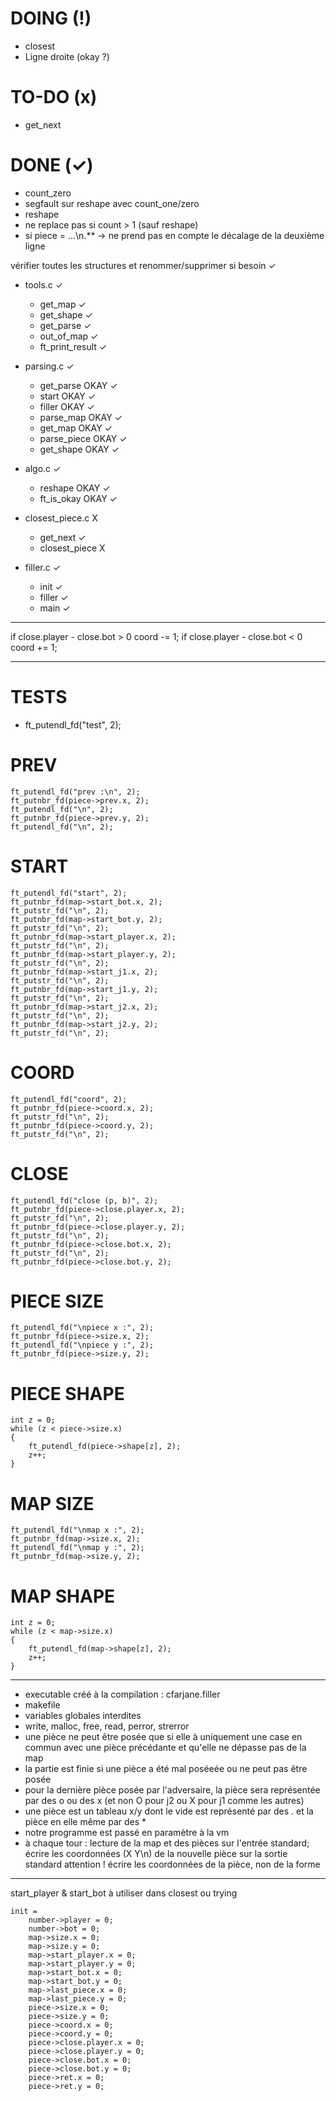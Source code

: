 # DOING (!)

- closest
- Ligne droite (okay ?)

# TO-DO (x)

- get_next

# DONE (✓)

- count_zero
- segfault sur reshape avec count_one/zero
- reshape
- ne replace pas si count > 1 (sauf reshape)
- si piece = ...\n.** -> ne prend pas en compte le décalage de la deuxième ligne

vérifier toutes les structures et renommer/supprimer si besoin ✓
- tools.c ✓
	- get_map ✓
	- get_shape ✓
	- get_parse ✓
	- out_of_map ✓
	- ft_print_result ✓

- parsing.c ✓
	- get_parse OKAY ✓
	- start OKAY ✓
	- filler OKAY ✓
	- parse_map OKAY ✓
	- get_map OKAY ✓
	- parse_piece OKAY ✓
	- get_shape OKAY ✓

- algo.c ✓
	- reshape OKAY ✓
	- ft_is_okay OKAY ✓

- closest_piece.c X
	- get_next ✓ 
	- closest_piece X

- filler.c ✓
	- init ✓
	- filler ✓
	- main ✓
<!-- trying_piece -> brouillon.c -->
<!-- int trying_piece(t_piece *piece, t_map *map, t_num *number); -->
<!-- if (trying_piece(&piece, &map, &num) == 1) -->

-------------------------------------------------------------------------------

if close.player - close.bot > 0
	coord -= 1;
if close.player - close.bot < 0
	coord += 1;

-------------------------------------------------------------------------------

# TESTS

- ft_putendl_fd("test", 2);

# PREV
```
ft_putendl_fd("prev :\n", 2);
ft_putnbr_fd(piece->prev.x, 2);
ft_putendl_fd("\n", 2);
ft_putnbr_fd(piece->prev.y, 2);
ft_putendl_fd("\n", 2);
```
# START
```
ft_putendl_fd("start", 2);
ft_putnbr_fd(map->start_bot.x, 2);
ft_putstr_fd("\n", 2);
ft_putnbr_fd(map->start_bot.y, 2);
ft_putstr_fd("\n", 2);
ft_putnbr_fd(map->start_player.x, 2);
ft_putstr_fd("\n", 2);
ft_putnbr_fd(map->start_player.y, 2);
ft_putstr_fd("\n", 2);
ft_putnbr_fd(map->start_j1.x, 2);
ft_putstr_fd("\n", 2);
ft_putnbr_fd(map->start_j1.y, 2);
ft_putstr_fd("\n", 2);
ft_putnbr_fd(map->start_j2.x, 2);
ft_putstr_fd("\n", 2);
ft_putnbr_fd(map->start_j2.y, 2);
ft_putstr_fd("\n", 2);
```

# COORD
```
ft_putendl_fd("coord", 2);
ft_putnbr_fd(piece->coord.x, 2);
ft_putstr_fd("\n", 2);
ft_putnbr_fd(piece->coord.y, 2);
ft_putstr_fd("\n", 2);
```
# CLOSE
```
ft_putendl_fd("close (p, b)", 2);
ft_putnbr_fd(piece->close.player.x, 2);
ft_putstr_fd("\n", 2);
ft_putnbr_fd(piece->close.player.y, 2);
ft_putstr_fd("\n", 2);
ft_putnbr_fd(piece->close.bot.x, 2);
ft_putstr_fd("\n", 2);
ft_putnbr_fd(piece->close.bot.y, 2);
```

# PIECE SIZE
```
ft_putendl_fd("\npiece x :", 2);
ft_putnbr_fd(piece->size.x, 2);
ft_putendl_fd("\npiece y :", 2);
ft_putnbr_fd(piece->size.y, 2);
```

# PIECE SHAPE
```
int z = 0;
while (z < piece->size.x)
{
	ft_putendl_fd(piece->shape[z], 2);
	z++;
}
```

# MAP SIZE
```
ft_putendl_fd("\nmap x :", 2);
ft_putnbr_fd(map->size.x, 2);
ft_putendl_fd("\nmap y :", 2);
ft_putnbr_fd(map->size.y, 2);
```

# MAP SHAPE
```
int z = 0;
while (z < map->size.x)
{
	ft_putendl_fd(map->shape[z], 2);
	z++;
}
```
-------------------------------------------------------------------------------

- executable créé à la compilation : cfarjane.filler
- makefile
- variables globales interdites
- write, malloc, free, read, perror, strerror
- une pièce ne peut être posée que si elle à uniquement une case en commun avec
	une pièce précédante et qu'elle ne dépasse pas de la map
- la partie est finie si une pièce a été mal poséeée ou ne peut pas être posée
- pour la dernière pièce posée par l'adversaire, la pièce sera représentée
	par des o ou des x (et non O pour j2 ou X pour j1 comme les autres)
- une pièce est un tableau x/y dont le vide est représenté par des . et la
	pièce en elle même par des *
- notre programme est passé en paramètre à la vm
- à chaque tour : lecture de la map et des pièces sur l'entrée standard;
	écrire les coordonnées (X Y\n) de la nouvelle pièce sur la sortie standard
	attention ! écrire les coordonnées de la pièce, non de la forme

-------------------------------------------------------------------------------

start_player & start_bot à utiliser dans closest ou trying
```
init =
	number->player = 0;
	number->bot = 0;
	map->size.x = 0;
	map->size.y = 0;
	map->start_player.x = 0;
	map->start_player.y = 0;
	map->start_bot.x = 0;
	map->start_bot.y = 0;
	map->last_piece.x = 0;
	map->last_piece.y = 0;
	piece->size.x = 0;
	piece->size.y = 0;
	piece->coord.x = 0;
	piece->coord.y = 0;
	piece->close.player.x = 0;
	piece->close.player.y = 0;
	piece->close.bot.x = 0;
	piece->close.bot.y = 0;
	piece->ret.x = 0;
	piece->ret.y = 0;
```
